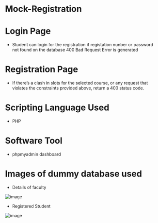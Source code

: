 # Mock-Registration

# Login Page

- Student can login for the registration if registation nunber or password not found on the database 400 Bad Request Error is generated

# Registration Page

- If there’s a clash in slots for the selected course, or any request that violates the constraints provided above, return a 400 status code.

# Scripting Language Used

- PHP 

# Software Tool

- phpmyadmin dashboard

# Images of dummy database used

- Details of faculty

![image](https://user-images.githubusercontent.com/80748976/222891254-a829f2b7-51d6-444b-97b2-e4a0feb6908b.png)

- Registered Student

![image](https://user-images.githubusercontent.com/80748976/222891344-49958d9c-6af8-45fe-8c09-abf5377c4233.png)





